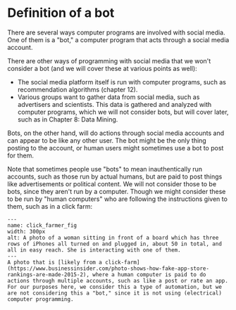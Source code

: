 # Definition of a bot

There are several ways computer programs are involved with social media. One of them is a "bot," a computer program that acts through a social media account.

There are other ways of programming with social media that we won't consider a bot (and we will cover these at various points as well):
- The social media platform itself is run with computer programs, such as recommendation algorithms (chapter 12).
- Various groups want to gather data from social media, such as advertisers and scientists. This data is gathered and analyzed with computer programs, which we will not consider bots, but will cover later, such as in Chapter 8: Data Mining.

Bots, on the other hand, will do actions through social media accounts and can appear to be like any other user. The bot might be the only thing posting to the account, or human users might sometimes use a bot to post for them.

Note that sometimes people use "bots" to mean inauthentically run accounts, such as those run by actual humans, but are paid to post things like advertisements or political content. We will not consider those to be bots, since they aren't run by a computer. Though we might consider these to be run by "human computers" who are following the instructions given to them, such as in a click farm:

```{figure} click_farmer.jpg
---
name: click_farmer_fig
width: 300px
alt: A photo of a woman sitting in front of a board which has three rows of iPhones all turned on and plugged in, about 50 in total, and all in easy reach. She is interacting with one of them.
---
A photo that is [likely from a click-farm](https://www.businessinsider.com/photo-shows-how-fake-app-store-rankings-are-made-2015-2), where a human computer is paid to do actions through multiple accounts, such as like a post or rate an app. For our purposes here, we consider this a type of automation, but we are not considering this a "bot," since it is not using (electrical) computer programming.
```

